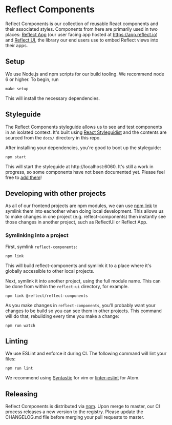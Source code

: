 # Reflect Components

Reflect Components is our collection of reusable React components and their
associated styles. Components from here are primarily used in two places:
[Reflect App](https://github.com/reflect/reflect-app) (our user facing app
hosted at https://app.reflect.io) and
[Reflect UI](https://github.com/reflect/reflect-ui), the library our end users
use to embed Reflect views into their apps.

## Setup

We use Node.js and npm scripts for our build tooling. We recommend node 6 or
higher. To begin, run

```
make setup
```

This will install the necessary dependencies.

## Styleguide

The Reflect Components styleguide allows us to see and test components in an
isolated context. It's built using [React Styleguidist](https://github.com/styleguidist/react-styleguidist)
and the contents are sourced from the `docs/` directory in this repo.

After installing your dependencies, you're good to boot up the styleguide:

```
npm start
```

This will start the styleguide at http://localhost:6060. It's still a work in
progress, so some components have not been documented yet. Please feel free to
[add them](https://github.com/styleguidist/react-styleguidist/blob/master/docs/Documenting.md)!

## Developing with other projects

As all of our frontend projects are npm modules, we can use [npm link](https://docs.npmjs.com/cli/link)
to symlink them into eachother when doing local development. This allows us to
make changes in one project (e.g. reflect-components) then instantly see those
changes in another project, such as ReflectUI or Reflect App.

### Symlinking into a project

First, symlink `reflect-components`:

```
npm link
```

This will build reflect-components and symlink it to a place where it's
globally accessible to other local projects.

Next, symlink it into another project, using the full module name. This
can be done from within the `reflect-ui` directory, for example.

```
npm link @reflect/reflect-components
```

As you make changes in `reflect-components`, you'll probably want your
changes to be build so you can see them in other projects. This command
will do that, rebuilding every time you make a change:

```
npm run watch
```

## Linting

We use ESLint and enforce it during CI. The following command will lint your
files:

```
npm run lint
```

We recommend using [Syntastic](https://github.com/vim-syntastic/syntastic) for
vim or [linter-eslint](https://github.com/AtomLinter/linter-eslint) for Atom.

## Releasing

Reflect Components is distributed via [npm](https://www.npmjs.com/package/@reflect/reflect-components).
Upon merge to master, our CI process releases a new version to the registry.
Please update the CHANGELOG.md file before merging your pull requests to master.
